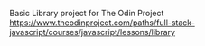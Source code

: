Basic Library project for The Odin Project
https://www.theodinproject.com/paths/full-stack-javascript/courses/javascript/lessons/library
